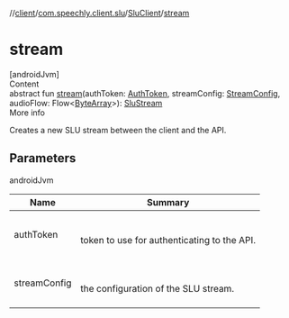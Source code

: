 //[client](../../index.md)/[com.speechly.client.slu](../index.md)/[SluClient](index.md)/[stream](stream.md)



# stream  
[androidJvm]  
Content  
abstract fun [stream](stream.md)(authToken: [AuthToken](../../com.speechly.client.identity/-auth-token/index.md), streamConfig: [StreamConfig](../-stream-config/index.md), audioFlow: Flow<[ByteArray](https://kotlinlang.org/api/latest/jvm/stdlib/kotlin/-byte-array/index.html)>): [SluStream](../-slu-stream/index.md)  
More info  


Creates a new SLU stream between the client and the API.



## Parameters  
  
androidJvm  
  
|  Name|  Summary| 
|---|---|
| <a name="com.speechly.client.slu/SluClient/stream/#com.speechly.client.identity.AuthToken#com.speechly.client.slu.StreamConfig#kotlinx.coroutines.flow.Flow[kotlin.ByteArray]/PointingToDeclaration/"></a>authToken| <a name="com.speechly.client.slu/SluClient/stream/#com.speechly.client.identity.AuthToken#com.speechly.client.slu.StreamConfig#kotlinx.coroutines.flow.Flow[kotlin.ByteArray]/PointingToDeclaration/"></a><br><br>token to use for authenticating to the API.<br><br>
| <a name="com.speechly.client.slu/SluClient/stream/#com.speechly.client.identity.AuthToken#com.speechly.client.slu.StreamConfig#kotlinx.coroutines.flow.Flow[kotlin.ByteArray]/PointingToDeclaration/"></a>streamConfig| <a name="com.speechly.client.slu/SluClient/stream/#com.speechly.client.identity.AuthToken#com.speechly.client.slu.StreamConfig#kotlinx.coroutines.flow.Flow[kotlin.ByteArray]/PointingToDeclaration/"></a><br><br>the configuration of the SLU stream.<br><br>
  
  



